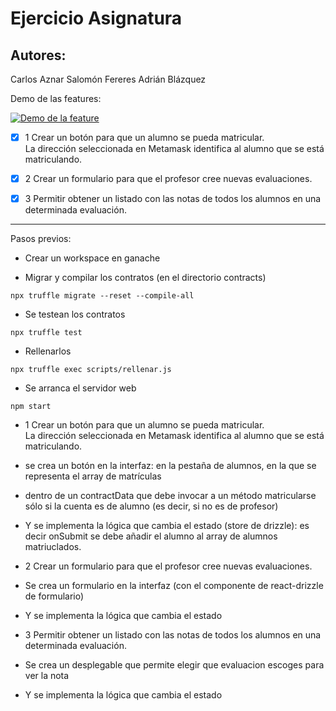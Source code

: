 # Ejercicio Asignatura

## Autores:

Carlos Aznar
Salomón Fereres
Adrián Blázquez

Demo de las features:

[![Demo de la feature](https://img.youtube.com/vi/mQvbAzsVwac/0.jpg)](https://www.youtube.com/watch?v=mQvbAzsVwac)

- [x] 1 Crear un botón para que un alumno se pueda matricular.  
La dirección seleccionada en Metamask identifica al alumno que se está matriculando.

- [x] 2 Crear un formulario para que el profesor cree nuevas evaluaciones.

- [x] 3 Permitir obtener un listado con las notas de todos los alumnos en una determinada evaluación.

---------------------

Pasos previos:

- Crear un workspace en ganache

- Migrar y compilar los contratos (en el directorio contracts)

```
npx truffle migrate --reset --compile-all
```

- Se testean los contratos

```
npx truffle test
```

- Rellenarlos

```
npx truffle exec scripts/rellenar.js
```

- Se arranca el servidor web

```
npm start
```

- 1 Crear un botón para que un alumno se pueda matricular.  
La dirección seleccionada en Metamask identifica al alumno que se está matriculando.
 
 - se crea un botón en la interfaz: en la pestaña de alumnos, en la que se representa el array de matrículas
 - dentro de un contractData que debe invocar a un método matricularse sólo si la cuenta es de alumno (es decir, si no es de profesor)
 - Y se implementa la lógica que cambia el estado (store de drizzle): es decir onSubmit se debe añadir el alumno al array de alumnos matriuclados.

- 2 Crear un formulario para que el profesor cree nuevas evaluaciones.

- Se crea un formulario en la interfaz (con el componente de react-drizzle de formulario)
- Y se implementa la lógica que cambia el estado

- 3 Permitir obtener un listado con las notas de todos los alumnos en una determinada evaluación.

 - Se crea un desplegable que permite elegir que evaluacion escoges para ver la nota
 - Y se implementa la lógica que cambia el estado
